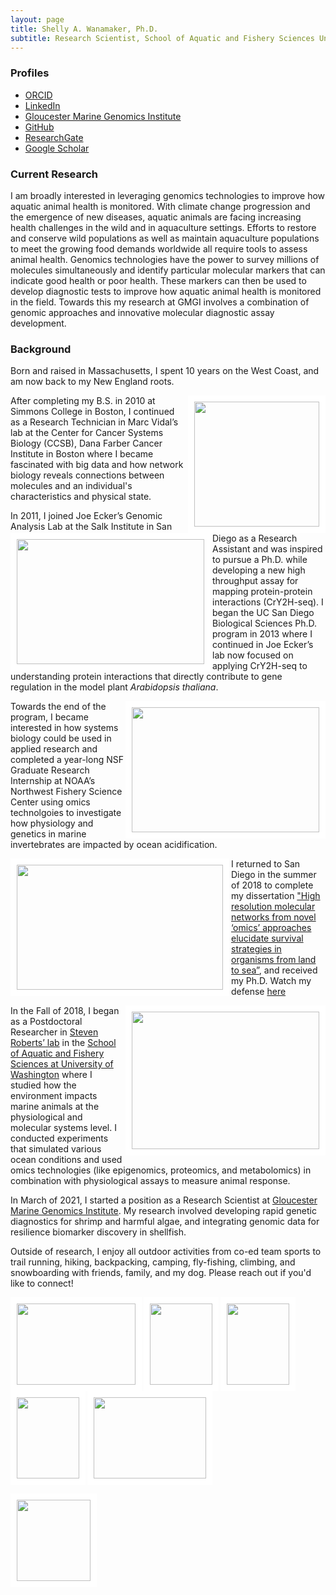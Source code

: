 ```yaml
---
layout: page
title: Shelly A. Wanamaker, Ph.D.
subtitle: Research Scientist, School of Aquatic and Fishery Sciences University of Washington (remote from Massachusetts)
---
```


### Profiles
- [ORCID](https://orcid.org/0000-0001-6904-4149)
- [LinkedIn](https://www.linkedin.com/in/shelly-wanamaker-ph-d-670b6121)
- [Gloucester Marine Genomics Institute](https://gmgi.org/about/team/research-team/shelly-trigg-phd/)
- [GitHub](https://github.com/shellywanamaker)
- [ResearchGate](https://www.researchgate.net/profile/Shelly-Trigg-2)
- [Google Scholar](https://scholar.google.com/citations?user=j2jUUqMAAAAJ&hl=en)



### Current Research
I am broadly interested in leveraging genomics technologies to improve how aquatic animal health is monitored. With climate change progression and the emergence of new diseases, aquatic animals are facing increasing health challenges in the wild and in aquaculture settings. Efforts to restore and conserve wild populations as well as maintain aquaculture populations to meet the growing food demands worldwide all require tools to assess animal health. Genomics technologies have the power to survey millions of molecules simultaneously and identify particular molecular markers that can indicate good health or poor health. These markers can then be used to develop diagnostic tests to improve how aquatic animal health is monitored in the field. Towards this my research at GMGI involves a combination of genomic approaches and innovative molecular diagnostic assay development.

### Background

Born and raised in Massachusetts, I spent 10 years on the West Coast, and am now back to my New England roots.

<img src="https://raw.githubusercontent.com/shellywanamaker/shellywanamaker.github.io/master/img/VirHostome.jpg" width="200" height="200" ALIGN = "right" border="10" style="border-color: white"/>

After completing my B.S. in 2010 at Simmons College in Boston, I continued as a Research Technician in Marc Vidal’s lab at the Center for Cancer Systems Biology (CCSB), Dana Farber Cancer Institute in Boston where I became fascinated with big data and how network biology reveals connections between molecules and an individual's characteristics and physical state.

<img src="https://raw.githubusercontent.com/shellywanamaker/shellywanamaker.github.io/master/img/Shelly-GrowRoom-web.jpg" width="300" height="200" ALIGN = "left" border="10" style="border-color: white"/>

In 2011, I joined Joe Ecker’s Genomic Analysis Lab at the Salk Institute in San Diego as a Research Assistant and was inspired to pursue a Ph.D. while developing a new high throughput assay for mapping protein-protein interactions (CrY2H-seq). I began the UC San Diego Biological Sciences Ph.D. program in 2013 where I continued in Joe Ecker’s lab now focused on applying CrY2H-seq to understanding protein interactions that directly contribute to gene regulation in the model plant _Arabidopsis thaliana_.

<img src="https://raw.githubusercontent.com/shellywanamaker/shellywanamaker.github.io/master/img/holdingCrab.jpg" width="300" height="200" ALIGN = "right" border="10" style="border-color: white"/>

Towards the end of the program, I became interested in how systems biology could be used in applied research and completed a year-long NSF Graduate Research Internship at NOAA’s Northwest Fishery Science Center using omics technolgoies to investigate how physiology and genetics in marine invertebrates are impacted by ocean acidification.

<img src="https://raw.githubusercontent.com/shellywanamaker/shellywanamaker.github.io/master/img/Dissertation.png" width="330" height="200" ALIGN = "left" border="10" style="border-color: white"/>

I returned to San Diego in the summer of 2018 to complete my dissertation ["High resolution molecular networks from novel ‘omics’ approaches elucidate survival strategies in organisms from land to sea”](https://escholarship.org/uc/item/0491n31k), and received my Ph.D. Watch my defense [here](https://youtu.be/ml6e7DBV67U)

<img src="https://raw.githubusercontent.com/shellywanamaker/shellywanamaker.github.io/master/img/IMG_9861.JPG" width="300" height="220" ALIGN = "right" border="10" style="border-color: white"/>

In the Fall of 2018, I began as a Postdoctoral Researcher in [Steven Roberts’ lab](https://faculty.washington.edu/sr320/) in the [School of Aquatic and Fishery Sciences at University of Washington](https://fish.uw.edu/) where I studied how the environment impacts marine animals at the physiological and molecular systems level. I conducted experiments that simulated various ocean conditions and used omics technologies (like epigenomics, proteomics, and metabolomics) in combination with physiological assays to measure animal response.


In March of 2021, I started a position as a Research Scientist at [Gloucester Marine Genomics Institute](https://gmgi.org/). My research involved developing rapid genetic diagnostics for shrimp and harmful algae, and integrating genomic data for resilience biomarker discovery in shellfish. 


Outside of research, I enjoy all outdoor activities from co-ed team sports to trail running, hiking, backpacking, camping, fly-fishing, climbing, and snowboarding with friends, family, and my dog. Please reach out if you'd like to connect!

<img src="https://raw.githubusercontent.com/shellywanamaker/shellywanamaker.github.io/master/img/FishingWinds.jpg" width="190" height="130" ALIGN = "left" border="10" style="border-color: white"/>

<img src="https://raw.githubusercontent.com/shellywanamaker/shellywanamaker.github.io/master/img/climb.png" width="100" height="130" ALIGN = "middle" border="10" style="border-color: white"/>

<img src="https://raw.githubusercontent.com/shellywanamaker/shellywanamaker.github.io/master/img/worf_hike.png" width="100" height="130" ALIGN = "left" border="10" style="border-color: white"/>

<img src="https://raw.githubusercontent.com/shellywanamaker/shellywanamaker.github.io/master/img/Surf.jpg" width="180" height="130" ALIGN = "middle" border="10" style="border-color: white"/>

<img src="https://raw.githubusercontent.com/shellywanamaker/shellywanamaker.github.io/master/img/worf_camp.png" width="100" height="130" ALIGN = "left" border="10" style="border-color: white"/>

<img src="https://raw.githubusercontent.com/shellywanamaker/shellywanamaker.github.io/master/img/snowboard.png" width="118" height="130" ALIGN = "middle" border="10" style="border-color: white"/> <br>

<br>



